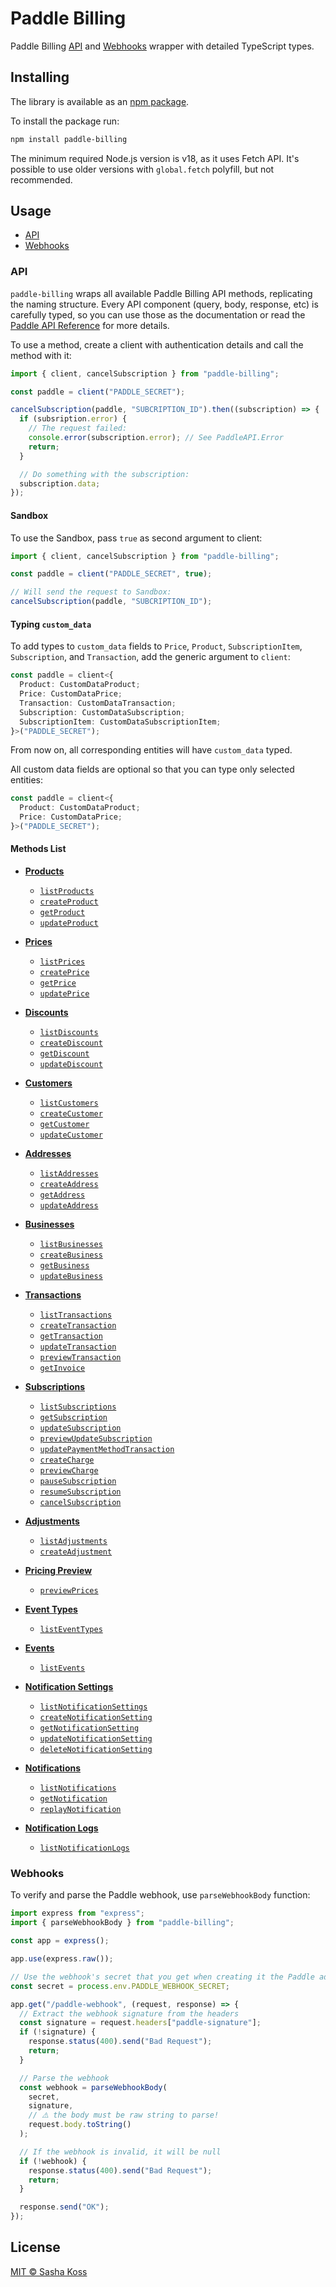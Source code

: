 # Paddle Billing

Paddle Billing [API](https://developer.paddle.com/api-reference/overview) and [Webhooks](https://developer.paddle.com/webhooks/overview) wrapper with detailed TypeScript types.

## Installing

The library is available as an [npm package](https://www.npmjs.com/package/paddle-billing).

To install the package run:

```bash
npm install paddle-billing
```

The minimum required Node.js version is v18, as it uses Fetch API. It's possible to use older versions with `global.fetch` polyfill, but not recommended.

## Usage

- [API](#api)
- [Webhooks](#webhooks)

### API

`paddle-billing` wraps all available Paddle Billing API methods, replicating the naming structure. Every API component (query, body, response, etc) is carefully typed, so you can use those as the documentation or read the [Paddle API Reference](https://developer.paddle.com/api-reference/overview) for more details.

To use a method, create a client with authentication details and call the method with it:

```ts
import { client, cancelSubscription } from "paddle-billing";

const paddle = client("PADDLE_SECRET");

cancelSubscription(paddle, "SUBCRIPTION_ID").then((subscription) => {
  if (subsription.error) {
    // The request failed:
    console.error(subscription.error); // See PaddleAPI.Error
    return;
  }

  // Do something with the subscription:
  subscription.data;
});
```

#### Sandbox

To use the Sandbox, pass `true` as second argument to client:

```ts
import { client, cancelSubscription } from "paddle-billing";

const paddle = client("PADDLE_SECRET", true);

// Will send the request to Sandbox:
cancelSubscription(paddle, "SUBCRIPTION_ID");
```

#### Typing `custom_data`

To add types to `custom_data` fields to `Price`, `Product`, `SubscriptionItem`, `Subscription`, and `Transaction`, add the generic argument to `client`:

```ts
const paddle = client<{
  Product: CustomDataProduct;
  Price: CustomDataPrice;
  Transaction: CustomDataTransaction;
  Subscription: CustomDataSubscription;
  SubscriptionItem: CustomDataSubscriptionItem;
}>("PADDLE_SECRET");
```

From now on, all corresponding entities will have `custom_data` typed.

All custom data fields are optional so that you can type only selected entities:

```ts
const paddle = client<{
  Product: CustomDataProduct;
  Price: CustomDataPrice;
}>("PADDLE_SECRET");
```

#### Methods List

- [**Products**](https://developer.paddle.com/api-reference/products/overview)

  - [`listProducts`](https://developer.paddle.com/api-reference/products/list-products)
  - [`createProduct`](https://developer.paddle.com/api-reference/products/create-product)
  - [`getProduct`](https://developer.paddle.com/api-reference/products/get-product)
  - [`updateProduct`](https://developer.paddle.com/api-reference/products/update-product)

- [**Prices**](https://developer.paddle.com/api-reference/prices/overview)

  - [`listPrices`](https://developer.paddle.com/api-reference/prices/list-prices)
  - [`createPrice`](https://developer.paddle.com/api-reference/prices/create-price)
  - [`getPrice`](https://developer.paddle.com/api-reference/prices/get-price)
  - [`updatePrice`](https://developer.paddle.com/api-reference/prices/update-price)

- [**Discounts**](https://developer.paddle.com/api-reference/discounts/overview)

  - [`listDiscounts`](https://developer.paddle.com/api-reference/discounts/list-discounts)
  - [`createDiscount`](https://developer.paddle.com/api-reference/discounts/create-discount)
  - [`getDiscount`](https://developer.paddle.com/api-reference/discounts/get-discount)
  - [`updateDiscount`](https://developer.paddle.com/api-reference/discounts/update-discount)

- [**Customers**](https://developer.paddle.com/api-reference/customers/overview)

  - [`listCustomers`](https://developer.paddle.com/api-reference/customers/list-customers)
  - [`createCustomer`](https://developer.paddle.com/api-reference/customers/create-customer)
  - [`getCustomer`](https://developer.paddle.com/api-reference/customers/get-customer)
  - [`updateCustomer`](https://developer.paddle.com/api-reference/customers/update-customer)

- [**Addresses**](https://developer.paddle.com/api-reference/addresses/overview)

  - [`listAddresses`](https://developer.paddle.com/api-reference/addresses/list-addresses)
  - [`createAddress`](https://developer.paddle.com/api-reference/addresses/create-address)
  - [`getAddress`](https://developer.paddle.com/api-reference/addresses/get-address)
  - [`updateAddress`](https://developer.paddle.com/api-reference/addresses/update-address)

- [**Businesses**](https://developer.paddle.com/api-reference/businesses/overview)

  - [`listBusinesses`](https://developer.paddle.com/api-reference/businesses/list-businesses)
  - [`createBusiness`](https://developer.paddle.com/api-reference/businesses/create-business)
  - [`getBusiness`](https://developer.paddle.com/api-reference/businesses/get-business)
  - [`updateBusiness`](https://developer.paddle.com/api-reference/businesses/update-business)

- [**Transactions**](https://developer.paddle.com/api-reference/transactions/overview)

  - [`listTransactions`](https://developer.paddle.com/api-reference/transactions/list-transactions)
  - [`createTransaction`](https://developer.paddle.com/api-reference/transactions/create-transaction)
  - [`getTransaction`](https://developer.paddle.com/api-reference/transactions/get-transaction)
  - [`updateTransaction`](https://developer.paddle.com/api-reference/transactions/update-transaction)
  - [`previewTransaction`](https://developer.paddle.com/api-reference/transactions/preview-transaction)
  - [`getInvoice`](https://developer.paddle.com/api-reference/transactions/get-invoice-pdf)

- [**Subscriptions**](https://developer.paddle.com/api-reference/subscriptions/overview)

  - [`listSubscriptions`](https://developer.paddle.com/api-reference/subscriptions/list-subscriptions)
  - [`getSubscription`](https://developer.paddle.com/api-reference/subscriptions/get-subscription)
  - [`updateSubscription`](https://developer.paddle.com/api-reference/subscriptions/update-subscription)
  - [`previewUpdateSubscription`](https://developer.paddle.com/api-reference/subscriptions/preview-subscription)
  - [`updatePaymentMethodTransaction`](https://developer.paddle.com/api-reference/subscriptions/update-payment-method)
  - [`createCharge`](https://developer.paddle.com/api-reference/subscriptions/create-one-time-charge)
  - [`previewCharge`](https://developer.paddle.com/api-reference/subscriptions/preview-subscription-charge)
  - [`pauseSubscription`](https://developer.paddle.com/api-reference/subscriptions/pause-subscription)
  - [`resumeSubscription`](https://developer.paddle.com/api-reference/subscriptions/resume-subscription)
  - [`cancelSubscription`](https://developer.paddle.com/api-reference/subscriptions/cancel-subscription)

- [**Adjustments**](https://developer.paddle.com/api-reference/adjustments/overview)

  - [`listAdjustments`](https://developer.paddle.com/api-reference/adjustments/list-adjustments)
  - [`createAdjustment`](https://developer.paddle.com/api-reference/adjustments/create-adjustment)

- [**Pricing Preview**](https://developer.paddle.com/api-reference/pricing-preview/overview)

  - [`previewPrices`](https://developer.paddle.com/api-reference/pricing-preview/preview-prices)

- [**Event Types**](https://developer.paddle.com/api-reference/event-types/overview)

  - [`listEventTypes`](https://developer.paddle.com/api-reference/event-types/list-event-types)

- [**Events**](https://developer.paddle.com/api-reference/events/overview)

  - [`listEvents`](https://developer.paddle.com/api-reference/events/list-events)

- [**Notification Settings**](https://developer.paddle.com/api-reference/notification-settings/overview)

  - [`listNotificationSettings`](https://developer.paddle.com/api-reference/notification-settings/list-notification-settings)
  - [`createNotificationSetting`](https://developer.paddle.com/api-reference/notification-settings/create-notification-setting)
  - [`getNotificationSetting`](https://developer.paddle.com/api-reference/notification-settings/get-notification-setting)
  - [`updateNotificationSetting`](https://developer.paddle.com/api-reference/notification-settings/update-notification-setting)
  - [`deleteNotificationSetting`](https://developer.paddle.com/api-reference/notification-settings/delete-notification-setting)

- [**Notifications**](https://developer.paddle.com/api-reference/notifications/overview)

  - [`listNotifications`](https://developer.paddle.com/api-reference/notifications/list-notifications)
  - [`getNotification`](https://developer.paddle.com/api-reference/notifications/get-notification)
  - [`replayNotification`](https://developer.paddle.com/api-reference/notifications/replay-notification)

- [**Notification Logs**](https://developer.paddle.com/api-reference/notification-logs/overview)
  - [`listNotificationLogs`](https://developer.paddle.com/api-reference/notification-logs/list-notification-logs)

### Webhooks

To verify and parse the Paddle webhook, use `parseWebhookBody` function:

```ts
import express from "express";
import { parseWebhookBody } from "paddle-billing";

const app = express();

app.use(express.raw());

// Use the webhook's secret that you get when creating it the Paddle admin:
const secret = process.env.PADDLE_WEBHOOK_SECRET;

app.get("/paddle-webhook", (request, response) => {
  // Extract the webhook signature from the headers
  const signature = request.headers["paddle-signature"];
  if (!signature) {
    response.status(400).send("Bad Request");
    return;
  }

  // Parse the webhook
  const webhook = parseWebhookBody(
    secret,
    signature,
    // ⚠️ the body must be raw string to parse!
    request.body.toString()
  );

  // If the webhook is invalid, it will be null
  if (!webhook) {
    response.status(400).send("Bad Request");
    return;
  }

  response.send("OK");
});
```

## License

[MIT © Sasha Koss](./LICENSE.md)
